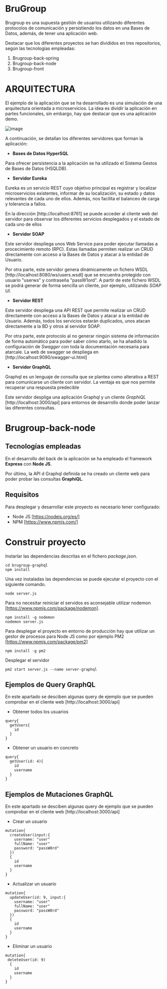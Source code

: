 # BruGroup

Brugroup es una supuesta gestión de usuarios utilizando diferentes protocolos de comunicación y persistiendo los datos en una Bases de Datos, además, de tener una aplicación web. 

Destacar que los diferentes proyectos se han divididos en tres repositorios, según las tecnologías empleadas:
1. Brugroup-back-spring
2. Brugroup-back-node
3. Brugroup-front


# ARQUITECTURA
El ejemplo de la aplicación que se ha desarrollado es una simulación de una arquitectura orientada a microservicios. La idea es dividir la aplicación en partes funcionales, sin embargo, hay que destacar que es una aplicación demo. 

![image](https://drive.google.com/uc?export=view&id=10jEYNoFteJhcaDJL8iI4y_f84o49TAk6)

A continuación, se detallan los diferentes servidores que forman la aplicación:

- **Bases de Datos HyperSQL**

Para ofrecer persistencia a la aplicación se ha utilizado el Sistema Gestos de Bases de Datos (HSQLDB).


- **Servidor Eureka**

Eureka es un servicio REST cuyo objetivo principal es registrar y localizar microservicios existentes, informar de su localización, su estado y datos relevantes de cada uno de ellos. Además, nos facilita el balanceo de carga y tolerancia a fallos.


En la dirección [http://localhost:8761] se puede acceder al cliente web del servidor para observar los diferentes servicios desplegados y el estado de cada uno de ellos

- **Servidor SOAP**

Este servidor despliega unos Web Service para poder ejecutar llamadas a procecimiento remoto (RPC). Estas llamadas permiten realizar un CRUD directamente con acceso a la Bases de Datos y atacar a la entidad de Usuario. 

Por otra parte, este servidor genera dinámicamente un fichero WSDL [http://localhost:8080/ws/users.wsdl] que se encuentra protegido con usuario "userws" y contraseña "passW1ord". A partir de este fichero WSDL se podrá generar de forma sencilla un cliente, por ejemplo, utilizando *SOAP UI*.

- **Servidor REST**

Este servidor despliega una API REST que permite realizar un CRUD directamente con acceso a la Bases de Datos y atacar a la entidad de Usuario. Además, todos los servicios estarán duplicados, unos atacan directamente a la BD y otros al servidor SOAP. 

Por otra parte, este protocolo al no generar ningún sistema de información de forma automático para poder saber cómo atarlo, se ha añadido la configuración de *Swagger* con toda la documentación necesaria para atarcale. La web de swagger se despliega en [http://localhost:9090/swagger-ui.html]


- **Servidor GraphQL**

Graphql es un lenguaje de consulta que se plantea como alterativa a REST para comunicarse un cliente con servidor. La ventaja es que nos permite recuperar una respuesta predecible

Este servidor despliga una aplicación Graphql y un cliente *GraphiQL* [http://localhost:3000/api] para entornos de desarrollo donde poder lanzar las diferentes consultas. 

# Brugroup-back-node


## Tecnologías empleadas
En el desarrollo del back de la aplicación se ha empleado el framework **Express** con **Node JS**. 

Por último, la API d Graphql definida se ha creado un cliente web para poder probar las consultas **GraphiQL**. 

## Requisitos

Para desplegar y desarrollar este proyecto es necesario tener configurado: 

- Node JS [https://nodejs.org/es/] 
- NPM [https://www.npmjs.com/]


# Construir proyecto

Instarlar las dependencias descritas en el fichero *package.json*.

```
cd brugroup-graphql
npm install
```

Una vez instaladas las dependencias se puede ejecutar el proyecto con el siguiente comando.
```
node server.js
```
Para no necesitar reiniciar el servidos es aconsejable utilizar nodemon [https://www.npmjs.com/package/nodemon].

```
npm install -g nodemon
nodemon server.js
```

Para desplegar el proyecto en entorno de producción hay que utilizar un gestor de procesos para Node JS como por ejemplo PM2 [https://www.npmjs.com/package/pm2]

```
npm install -g pm2
```
Desplegar el servidor 
```
pm2 start server.js --name server-graphql
```

## Ejemplos de Query GraphQL

En este apartado se desciben algunas query de ejemplo que se pueden comprobar en el cliente web [http://localhost:3000/api]

- Obtener todos los usuarios

```
query{
  getUsers{
    id
  }
}
```

- Obtener un usuario en concreto
```
query{
  getUser(id: 4){
    id
    username
  }
}
```

## Ejemplos de Mutaciones GraphQL

En este apartado se desciben algunas query de ejemplo que se pueden comprobar en el cliente web [http://localhost:3000/api]

- Crear un usuario
```
mutation{
  createUser(input:{
    username: "user"
    fullName: "user"
    password: "passW0rd"
  })
  {
    id
  	username
  }
}
```
- Actualizar un usuario
```
mutation{
  updateUser(id: 9, input:{
    username: "user"
    fullName: "user"
    password: "passW0rd"
  })
  {
    id
  	username
  }
}
```
- Eliminar un usuario 
```
mutation{
 deleteUser(id: 9)
  {
    id
  	username
  }
}
```




